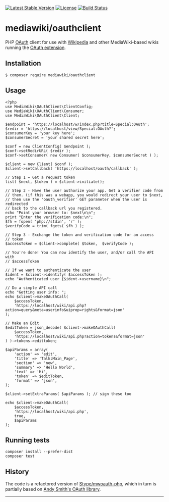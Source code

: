 [![Latest Stable Version]](https://packagist.org/packages/mediawiki/oauthclient)
[![License]](https://github.com/wikimedia/mediawiki-oauthclient-php/blob/master/COPYING)
[![Build Status]](https://travis-ci.org/wikimedia/mediawiki-oauthclient-php)

mediawiki/oauthclient
=====================

PHP [OAuth][] client for use with [Wikipedia][] and other MediaWiki-based
wikis running the [OAuth extension][].


Installation
------------

    $ composer require mediawiki/oauthclient


Usage
-----

    <?php
    use MediaWiki\OAuthClient\ClientConfig;
    use MediaWiki\OAuthClient\Consumer;
    use MediaWiki\OAuthClient\Client;

    $endpoint = 'https://localhost/w/index.php?title=Special:OAuth';
    $redir = 'https://localhost/view/Special:OAuth?';
    $consumerKey = 'your key here';
    $consumerSecret = 'your shared secret here';

    $conf = new ClientConfig( $endpoint );
    $conf->setRedirURL( $redir );
    $conf->setConsumer( new Consumer( $consumerKey, $consumerSecret ) );

    $client = new Client( $conf );
    $client->setCallback( 'https://localhost/oauth/callback' );

    // Step 1 = Get a request token
    list( $next, $token ) = $client->initiate();

    // Step 2 - Have the user authorize your app. Get a verifier code from
    // them. (if this was a webapp, you would redirect your user to $next,
    // then use the 'oauth_verifier' GET parameter when the user is redirected
    // back to the callback url you registered.
    echo "Point your browser to: $next\n\n";
    print "Enter the verification code:\n";
    $fh = fopen( 'php://stdin', 'r' );
    $verifyCode = trim( fgets( $fh ) );

    // Step 3 - Exchange the token and verification code for an access
    // token
    $accessToken = $client->complete( $token,  $verifyCode );

    // You're done! You can now identify the user, and/or call the API with
    // $accessToken

    // If we want to authenticate the user
    $ident = $client->identify( $accessToken );
    echo "Authenticated user {$ident->username}\n";

    // Do a simple API call
    echo "Getting user info: ";
    echo $client->makeOAuthCall(
        $accessToken,
        'https://localhost/wiki/api.php?action=query&meta=userinfo&uiprop=rights&format=json'
    );

    // Make an Edit
    $editToken = json_decode( $client->makeOAuthCall(
        $accessToken,
        'https://localhost/wiki/api.php?action=tokens&format=json'
    ) )->tokens->edittoken;

    $apiParams = array(
        'action' => 'edit',
        'title' => 'Talk:Main_Page',
        'section' => 'new',
        'summary' => 'Hello World',
        'text' => 'Hi',
        'token' => $editToken,
        'format' => 'json',
    );

    $client->setExtraParams( $apiParams ); // sign these too

    echo $client->makeOAuthCall(
        $accessToken,
        'https://localhost/wiki/api.php',
        true,
        $apiParams
    );



Running tests
-------------

    composer install --prefer-dist
    composer test


History
-------
The code is a refactored version of [Stype/mwoauth-php][], which in turn is
partially based on [Andy Smith's OAuth library][].


---
[OAuth]: https://en.wikipedia.org/wiki/OAuth
[Wikipedia]: https://www.wikipedia.org
[OAuth extension]: https://www.mediawiki.org/wiki/Extension:OAuth
[Stype/mwoauth-php]: https://github.com/Stype/mwoauth-php
[Andy Smith's OAuth library]: https://code.google.com/p/oauth/
[Latest Stable Version]: https://img.shields.io/packagist/v/mediawiki/oauthclient.svg?style=flat
[License]: https://img.shields.io/packagist/l/mediawiki/oauthclient.svg?style=flat
[Build Status]: https://img.shields.io/travis/wikimedia/mediawiki-oauthclient-php.svg?style=flat
